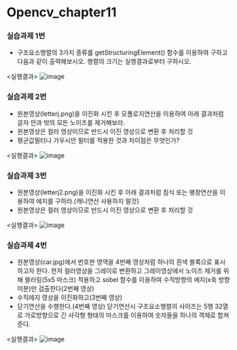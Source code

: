 # Opencv_chapter11
### 실습과제 1번

- 구조요소행렬의 3가지 종류를 getStructuringElement() 함수를 이용하여 구하고 다음과 같이 출력해보시오. 행렬의 크기는 실행결과로부터 구하시오.

<실행결과>
![image](https://github.com/jogeonuuuu/opencv_ch11/assets/169337989/2f08abda-8bf4-4425-b506-47bd97b83431)



### 실습과제 2번
- 원본영상(letterj.png)을 이진화 시킨 후 모폴로지연산을 이용하여 아래 결과처럼 글자 안과 밖의 모든 노이즈를 제거해보라.
- 원본영상은 컬러 영상이므로 반드시 이진 영상으로 변환 후 처리할 것
- 평균값필터나 가우시안 필터를 적용한 것과 차이점은 무엇인가?

<실행결과>
![image](https://github.com/jogeonuuuu/opencv_ch11/assets/169337989/d04ce5ca-5bdb-4deb-9d29-63d6e5eca1ee)
  


### 실습과제 3번
- 원본영상(letterj2.png)을 이진화 시킨 후 아래 결과처럼 침식 또는 팽창연산을 이용하여 에지를 구하라.(캐니연산 사용하지 말것)
- 원본영상은 컬러 영상이므로 반드시 이진 영상으로 변환 후 처리할 것

<실행결과>
![image](https://github.com/jogeonuuuu/opencv_ch11/assets/169337989/8fd0a60d-90ae-4085-af26-8dad35fa6adb)


### 실습과제 4번
- 원본영상(car.jpg)에서 번호판 영역을 4번째 영상처럼 하나의 흰색 블록으로 표시하고자 한다. 먼저 컬러영상을 그레이로 변환하고 그레이영상에서 노이즈 제거를 위해 블러링(5x5 마스크) 적용하고 sobel 함수를 이용하여 수직방향의 에지(x축 방향 미분)만 검출한다(2번째 영상)
- 수직에지 영상을 이진화하고(3번째 영상)
- 닫기연산을 수행한다.(4번째 영상) 닫기연산시 구조요소행렬의 사이즈는 5행 32열로 가로방향으로 긴 사각형 형태의 마스크를 이용하여 숫자들을 하나의 객체로 합쳐준다.

<실행결과>
![image](https://github.com/jogeonuuuu/opencv_ch11/assets/169337989/25e80f33-4b87-4357-9c03-a572dae82807)
